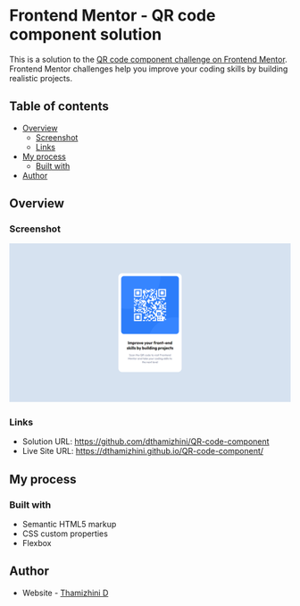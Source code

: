 # Frontend Mentor - QR code component solution

This is a solution to the [QR code component challenge on Frontend Mentor](https://www.frontendmentor.io/challenges/qr-code-component-iux_sIO_H). Frontend Mentor challenges help you improve your coding skills by building realistic projects. 

## Table of contents

- [Overview](#overview)
  - [Screenshot](#screenshot)
  - [Links](#links)
- [My process](#my-process)
  - [Built with](#built-with)
- [Author](#author)

## Overview

### Screenshot

![](Screenshot%20(1).png)

### Links

- Solution URL: https://github.com/dthamizhini/QR-code-component
- Live Site URL: https://dthamizhini.github.io/QR-code-component/

## My process

### Built with

- Semantic HTML5 markup
- CSS custom properties
- Flexbox

## Author

- Website - [Thamizhini D](https://www.your-site.com)
